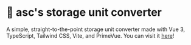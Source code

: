 # 💾 asc's storage unit converter
A simple, straight-to-the-point storage unit converter made with Vue 3, TypeScript, Tailwind CSS, Vite, and PrimeVue. You can visit it [here](https://ascpixi.dev/converter)!
